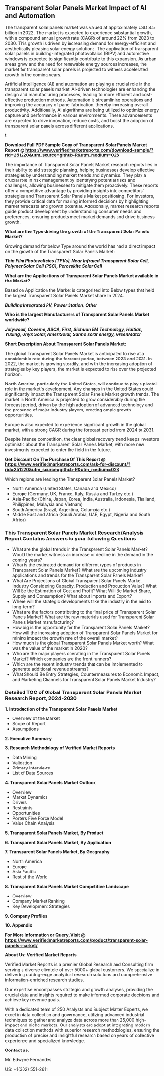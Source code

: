 <h2>Transparent Solar Panels Market Impact of AI and Automation</h2><p>The transparent solar panels market was valued at approximately USD 8.5 billion in 2022. The market is expected to experience substantial growth, with a compound annual growth rate (CAGR) of around 22% from 2023 to 2030. This growth is driven by increasing demand for energy-efficient and aesthetically pleasing solar energy solutions. The application of transparent solar panels in building-integrated photovoltaics (BIPV) and automotive windows is expected to significantly contribute to this expansion. As urban areas grow and the need for renewable energy sources increases, the market for transparent solar panels is projected to witness accelerated growth in the coming years.</p><p>Artificial Intelligence (AI) and automation are playing a crucial role in the transparent solar panels market. AI-driven technologies are enhancing the design and manufacturing processes, leading to more efficient and cost-effective production methods. Automation is streamlining operations and improving the accuracy of panel fabrication, thereby increasing overall productivity. Additionally, AI algorithms are being utilized to optimize energy capture and performance in various environments. These advancements are expected to drive innovation, reduce costs, and boost the adoption of transparent solar panels across different applications.</p>t</p><p id="" class=""><strong>Download Full PDF Sample Copy of Transparent Solar Panels Market Report @ <a href="https://www.verifiedmarketreports.com/download-sample/?rid=251220&utm_source=github-R&utm_medium=028" target="_blank">https://www.verifiedmarketreports.com/download-sample/?rid=251220&utm_source=github-R&utm_medium=028</a></strong></p><p>The importance of&nbsp;Transparent Solar Panels Market research reports lies in their ability to aid strategic planning, helping businesses develop effective strategies by understanding market trends and dynamics. They play a crucial role in risk management by identifying potential risks and challenges, allowing businesses to mitigate them proactively. These reports offer a competitive advantage by providing insights into competitors' strategies and Transparent Solar Panels Market positioning. For investors, they provide critical data for making informed decisions by highlighting market forecasts and growth potential. Additionally, market research reports guide product development by understanding consumer needs and preferences, ensuring products meet market demands and drive business growth.</p><p><strong>What are the&nbsp;Type driving the growth of the Transparent Solar Panels Market?</strong></p><p id="" class="">Growing demand for below Type around the world has had a direct impact on the growth of the Transparent Solar Panels Market:</p><em><strong>Thin Film Photovoltaics (TPVs), Near Infrared Transparent Solar Cell, Polymer Solar Cell (PSC), Perovskite Solar Cell</strong></em></p><strong>What are the&nbsp;Applications&nbsp;of Transparent Solar Panels Market available in the Market?</strong></p><p id="" class="">Based on Application the Market is categorized into Below types that held the largest Transparent Solar Panels Market share In 2024.</p><em><strong>Building Integrated PV, Power Station, Other</strong></em></p><strong>Who is the largest Manufacturers of Transparent Solar Panels Market worldwide?</strong></p><p><em><strong>Jolywood, Coveme, ASCA, First, Sichuan EM Technology, Huitian, Yuxing, Onyx Solar, AmeriSolar, Sunno solar energy, GreenMatch</strong></em></p><p id="" class=""><strong>Short Description About Transparent Solar Panels Market:</strong></p><p>The global Transparent Solar Panels Market is anticipated to rise at a considerable rate during the forecast period, between 2023 and 2031. In 2022, the market is growing steadily, and with the increasing adoption of strategies by key players, the market is expected to rise over the projected horizon.</p><p>North America, particularly the United States, will continue to play a pivotal role in the market's development. Any changes in the United States could significantly impact the Transparent Solar Panels Market growth trends. The market in North America is projected to grow considerably during the forecast period, driven by the high adoption of advanced technology and the presence of major industry players, creating ample growth opportunities.</p><p>Europe is also expected to experience significant growth in the global market, with a strong CAGR during the forecast period from 2024 to 2031.</p><p>Despite intense competition, the clear global recovery trend keeps investors optimistic about the Transparent Solar Panels Market, with more new investments expected to enter the field in the future.</p><p id="" class=""><strong>Get Discount On The Purchase Of This Report @ <a href="https://www.verifiedmarketreports.com/ask-for-discount/?rid=251220&utm_source=github-R&utm_medium=028" target="_blank">https://www.verifiedmarketreports.com/ask-for-discount/?rid=251220&utm_source=github-R&utm_medium=028</a></strong></p>Which regions are leading the Transparent Solar Panels Market?</p><ul><li>North America (United States, Canada and Mexico)</li><li>Europe (Germany, UK, France, Italy, Russia and Turkey etc.)</li><li>Asia-Pacific (China, Japan, Korea, India, Australia, Indonesia, Thailand, Philippines, Malaysia and Vietnam)</li><li>South America (Brazil, Argentina, Columbia etc.)</li><li>Middle East and Africa (Saudi Arabia, UAE, Egypt, Nigeria and South Africa)</li></ul><h3 id="" class="">This Transparent Solar Panels Market Research/Analysis Report Contains Answers to your following Questions</h3><ul><li>What are the global trends in the Transparent Solar Panels Market? Would the market witness an increase or decline in the demand in the coming years?</li><li>What is the estimated demand for different types of products in Transparent Solar Panels Market? What are the upcoming industry applications and trends for the Transparent Solar Panels Market?</li><li>What Are Projections of Global Transparent Solar Panels Market Industry Considering Capacity, Production and Production Value? What Will Be the Estimation of Cost and Profit? What Will Be Market Share, Supply and Consumption? What about imports and Export?</li><li>Where will the strategic developments take the industry in the mid to long-term?</li><li>What are the factors contributing to the final price of Transparent Solar Panels Market? What are the raw materials used for Transparent Solar Panels Market manufacturing?</li><li>How big is the opportunity for the Transparent Solar Panels Market? How will the increasing adoption of Transparent Solar Panels Market for mining impact the growth rate of the overall market?</li><li>How much is the global Transparent Solar Panels Market worth? What was the value of the market In 2020?</li><li>Who are the major players operating in the Transparent Solar Panels Market? Which companies are the front runners?</li><li>Which are the recent industry trends that can be implemented to generate additional revenue streams?</li><li>What Should Be Entry Strategies, Countermeasures to Economic Impact, and Marketing Channels for Transparent Solar Panels Market Industry?</li></ul><h3 id="" class="">Detailed TOC of Global Transparent Solar Panels Market Research Report, 2024-2030</h3><p id="" class=""><strong>1. Introduction of the Transparent Solar Panels Market</strong></p><ul><li>Overview of the Market</li><li>Scope of Report</li><li>Assumptions</li></ul><p id="" class=""><strong>2. Executive Summary</strong></p><p id="" class=""><strong>3. Research Methodology of Verified Market Reports</strong></p><ul><li>Data Mining</li><li>Validation</li><li>Primary Interviews</li><li>List of Data Sources</li></ul><p id="" class=""><strong>4. Transparent Solar Panels Market Outlook</strong></p><ul><li>Overview</li><li>Market Dynamics</li><li>Drivers</li><li>Restraints</li><li>Opportunities</li><li>Porters Five Force Model</li><li>Value Chain Analysis</li></ul><p id="" class=""><strong>5. Transparent Solar Panels Market, By Product</strong></p><p id="" class=""><strong>6. Transparent Solar Panels Market, By Application</strong></p><p id="" class=""><strong>7. Transparent Solar Panels Market, By Geography</strong></p><ul><li>North America</li><li>Europe</li><li>Asia Pacific</li><li>Rest of the World</li></ul><p id="" class=""><strong>8. Transparent Solar Panels Market Competitive Landscape</strong></p><ul><li>Overview</li><li>Company Market Ranking</li><li>Key Development Strategies</li></ul><p id="" class=""><strong>9. Company Profiles</strong></p><p id="" class=""><strong>10. Appendix</strong></p><p id="" class=""><strong>For More Information or Query, Visit @ <a href="https://www.verifiedmarketreports.com/product/transparent-solar-panels-market/" target="_blank">https://www.verifiedmarketreports.com/product/transparent-solar-panels-market/</a></strong></p><p id="" class=""><strong>About Us: Verified Market Reports</strong></p><p id="" class="">Verified Market Reports is a premier Global Research and Consulting firm serving a diverse clientele of over 5000+ global customers. We specialize in delivering cutting-edge analytical research solutions and comprehensive information-enriched research studies.</p><p id="" class="">Our expertise encompasses strategic and growth analyses, providing the crucial data and insights required to make informed corporate decisions and achieve key revenue goals.</p><p id="" class="">With a dedicated team of 250 Analysts and Subject Matter Experts, we excel in data collection and governance, utilizing advanced industrial techniques to gather and analyze data across more than 25,000 high-impact and niche markets. Our analysts are adept at integrating modern data collection methods with superior research methodologies, ensuring the production of precise and insightful research based on years of collective experience and specialized knowledge.</p><p id="" class=""><strong>Contact us:</strong></p><p id="" class="">Mr. Edwyne Fernandes</p><p id="" class="">US: +1(302) 551-2611</p>